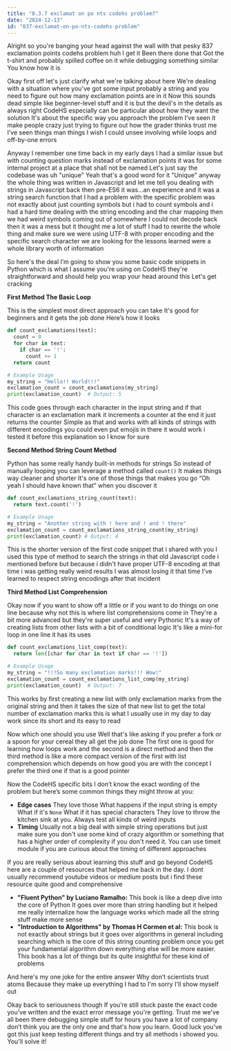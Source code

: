 ```yaml
---
title: "8.3.7 exclamat on po nts codehs problem?"
date: "2024-12-13"
id: "837-exclamat-on-po-nts-codehs-problem"
---
```


Alright so you're banging your head against the wall with that pesky 837 exclamation points codehs problem huh I get it Been there done that Got the t-shirt and probably spilled coffee on it while debugging something similar You know how it is

Okay first off let's just clarify what we're talking about here We're dealing with a situation where you've got some input probably a string and you need to figure out how many exclamation points are in it Now this sounds dead simple like beginner-level stuff and it is but the devil's in the details as always right CodeHS especially can be particular about how they want the solution It's about the specific way you approach the problem I’ve seen it make people crazy just trying to figure out how the grader thinks trust me I’ve seen things man things I wish I could unsee involving while loops and off-by-one errors

Anyway I remember one time back in my early days I had a similar issue but with counting question marks instead of exclamation points it was for some internal project at a place that shall not be named Let's just say the codebase was uh "unique" Yeah that's a good word for it "Unique" anyway the whole thing was written in Javascript and let me tell you dealing with strings in Javascript back then pre-ES6 it was...an experience and it was a string search function that I had a problem with the specific problem was not exactly about just counting symbols but i had to count symbols and i had a hard time dealing with the string encoding and the char mapping then we had weird symbols coming out of somewhere I could not decode back then it was a mess but it thought me a lot of stuff I had to rewrite the whole thing and make sure we were using UTF-8 with proper encoding and the specific search character we are looking for the lessons learned were a whole library worth of information

So here's the deal I’m going to show you some basic code snippets in Python which is what I assume you're using on CodeHS they're straightforward and should help you wrap your head around this Let's get cracking

**First Method The Basic Loop**

This is the simplest most direct approach you can take It's good for beginners and it gets the job done Here’s how it looks

```python
def count_exclamations(text):
  count = 0
  for char in text:
    if char == '!':
      count += 1
  return count

# Example Usage
my_string = "Hello!! World!!!"
exclamation_count = count_exclamations(my_string)
print(exclamation_count)  # Output: 5
```

This code goes through each character in the input string and if that character is an exclamation mark it increments a counter at the end it just returns the counter Simple as that and works with all kinds of strings with different encodings you could even put emojis in there it would work i tested it before this explanation so I know for sure

**Second Method String Count Method**

Python has some really handy built-in methods for strings So instead of manually looping you can leverage a method called `count()` It makes things way cleaner and shorter It's one of those things that makes you go “Oh yeah I should have known that” when you discover it

```python
def count_exclamations_string_count(text):
  return text.count('!')

# Example Usage
my_string = "Another string with ! here and ! and ! there"
exclamation_count = count_exclamations_string_count(my_string)
print(exclamation_count) # Output: 4
```

This is the shorter version of the first code snippet that i shared with you I used this type of method to search the strings in that old Javascript code i mentioned before but because i didn't have proper UTF-8 encoding at that time i was getting really weird results I was almost losing it that time I’ve learned to respect string encodings after that incident

**Third Method List Comprehension**

Okay now if you want to show off a little or if you want to do things on one line because why not this is where list comprehensions come in They're a bit more advanced but they're super useful and very Pythonic It's a way of creating lists from other lists with a bit of conditional logic It's like a mini-for loop in one line it has its uses

```python
def count_exclamations_list_comp(text):
  return len([char for char in text if char == '!'])

# Example Usage
my_string = "!!!So many exclamation marks!!! Wow!"
exclamation_count = count_exclamations_list_comp(my_string)
print(exclamation_count)  # Output: 7
```

This works by first creating a new list with only exclamation marks from the original string and then it takes the size of that new list to get the total number of exclamation marks this is what I usually use in my day to day work since its short and its easy to read

Now which one should you use Well that's like asking if you prefer a fork or a spoon for your cereal they all get the job done The first one is good for learning how loops work and the second is a direct method and then the third method is like a more compact version of the first with list comprehension which depends on how good you are with the concept I prefer the third one if that is a good pointer

Now the CodeHS specific bits I don’t know the exact wording of the problem but here’s some common things they might throw at you:

*   **Edge cases** They love those What happens if the input string is empty What if it's `None` What if it has special characters They love to throw the kitchen sink at you. Always test all kinds of weird inputs
*   **Timing** Usually not a big deal with simple string operations but just make sure you don't use some kind of crazy algorithm or something that has a higher order of complexity if you don't need it. You can use timeit module if you are curious about the timing of different approaches

If you are really serious about learning this stuff and go beyond CodeHS here are a couple of resources that helped me back in the day. I dont usually recommend youtube videos or medium posts but i find these resource quite good and comprehensive

*   **"Fluent Python" by Luciano Ramalho:** This book is like a deep dive into the core of Python It goes over more than string handling but it helped me really internalize how the language works which made all the string stuff make more sense
*   **"Introduction to Algorithms" by Thomas H Cormen et al:** This book is not exactly about strings but it goes over algorithms in general including searching which is the core of this string counting problem once you get your fundamental algorithm down everything else will be more easier. This book has a lot of things but its quite insightful for these kind of problems

And here's my one joke for the entire answer Why don’t scientists trust atoms Because they make up everything I had to I'm sorry I'll show myself out

Okay back to seriousness though If you’re still stuck paste the exact code you’ve written and the exact error message you're getting. Trust me we've all been there debugging simple stuff for hours you have a lot of company don’t think you are the only one and that's how you learn. Good luck you’ve got this just keep testing different things and try all methods i showed you. You'll solve it!
